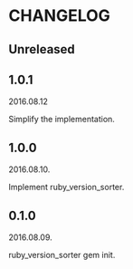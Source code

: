 # CHANGELOG

## Unreleased

## 1.0.1

2016.08.12

Simplify the implementation.

## 1.0.0

2016.08.10.

Implement ruby_version_sorter.

## 0.1.0

2016.08.09.

ruby_version_sorter gem init.
